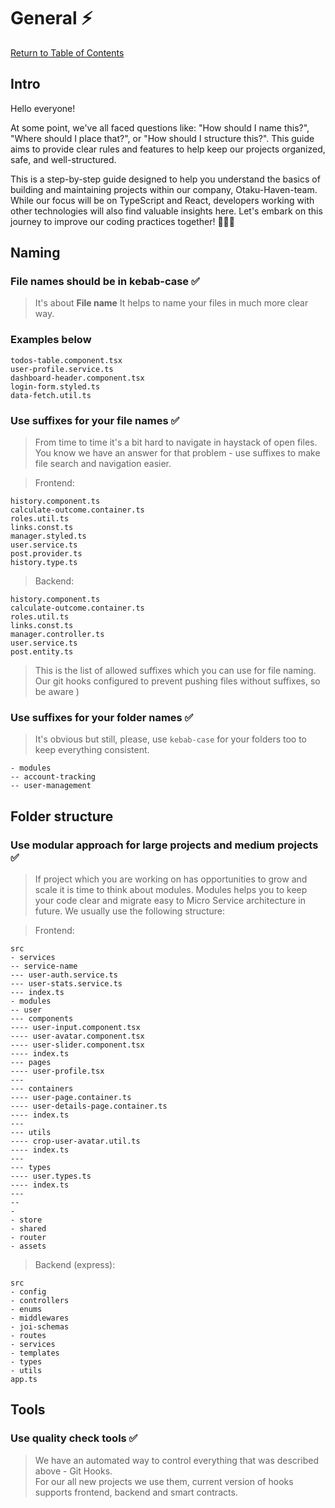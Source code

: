 # General ⚡

[Return to Table of Contents](../README.md)

## **Intro**  

Hello everyone!

At some point, we've all faced questions like: "How should I name this?", "Where should I place that?", or "How should I structure this?". This guide aims to provide clear rules and features to help keep our projects organized, safe, and well-structured.

This is a step-by-step guide designed to help you understand the basics of building and maintaining projects within our company, Otaku-Haven-team. While our focus will be on TypeScript and React, developers working with other technologies will also find valuable insights here. Let's embark on this journey to improve our coding practices together! 🚀🚀🚀



## **Naming**

### File names should be in kebab-case  ✅
> It's about **File name**
> It helps to name your files in much more clear way.  

### Examples below

```
todos-table.component.tsx
user-profile.service.ts
dashboard-header.component.tsx
login-form.styled.ts
data-fetch.util.ts
```

### Use suffixes for your file names ✅

> From time to time it's a bit hard to navigate in haystack of open files.  
> You know we have an answer for that problem - use suffixes to make file search and navigation easier.  

> Frontend:  
```
history.component.ts
calculate-outcome.container.ts
roles.util.ts
links.const.ts
manager.styled.ts
user.service.ts
post.provider.ts
history.type.ts
```  

> Backend:  
```
history.component.ts
calculate-outcome.container.ts
roles.util.ts
links.const.ts
manager.controller.ts
user.service.ts
post.entity.ts
```

> This is the list of allowed suffixes which you can use for file naming.  
> Our git hooks configured to prevent pushing files without suffixes, so be aware )  

### Use suffixes for your folder names ✅

> It's obvious but still, please, use `kebab-case` for your folders too to keep everything consistent.  

```
- modules
-- account-tracking
-- user-management
```


## **Folder structure**

### Use modular approach for large projects and medium projects ✅  

> If project which you are working on has opportunities to grow and scale it is time to think about modules.
> Modules helps you to keep your code clear and migrate easy to Micro Service architecture in future.
> We usually use the following structure:  


> Frontend:  

```
src
- services
-- service-name
--- user-auth.service.ts
--- user-stats.service.ts
--- index.ts
- modules
-- user
--- components
---- user-input.component.tsx
---- user-avatar.component.tsx
---- user-slider.component.tsx
---- index.ts
--- pages
---- user-profile.tsx
---
--- containers
---- user-page.container.ts
---- user-details-page.container.ts
---- index.ts
---
--- utils
---- crop-user-avatar.util.ts
---- index.ts
---
--- types
---- user.types.ts
---- index.ts
---
--
-
- store
- shared
- router
- assets
```


> Backend (express):  

```
src
- config
- controllers
- enums
- middlewares
- joi-schemas
- routes
- services
- templates
- types
- utils
app.ts
```

## **Tools**

### Use quality check tools ✅  

> We have an automated way to control everything that was described above - Git Hooks.  
> For our all new projects we use them, current version of hooks supports frontend, backend and smart contracts.  
